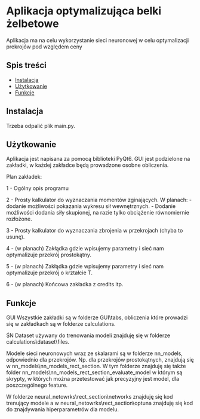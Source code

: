# Aplikacja optymalizująca belki żelbetowe

Aplikacja ma na celu wykorzystanie sieci neuronowej w celu optymalizacji prekrojów pod względem ceny

## Spis treści
- [Instalacja](#instalacja)
- [Użytkowanie](#użytkowanie)
- [Funkcje](#funkcje)

## Instalacja
Trzeba odpalić plik main.py.

## Użytkowanie
Aplikacja jest napisana za pomocą biblioteki PyQt6. GUI jest podzielone na zakładki, w każdej zakładce będą prowadzone osobne obliczenia.

Plan zakładek:

1 - Ogólny opis programu

2 - Prosty kalkulator do wyznaczania momentów zginających.
    W planach:
    - dodanie możliwości pokazania wykresu sił wewnętrznych.
    - Dodanie możliwości dodania siły skupionej, na razie tylko obciążenie równomiernie rozłożone.

3 - Prosty kalkulator do wyznaczania zbrojenia w przekrojach (chyba to usunę).

4 - (w planach) Zakłądka gdzie wpisujemy parametry i sieć nam optymalizuje przekrój prostokątny.

5 - (w planach) Zakłądka gdzie wpisujemy parametry i sieć nam optymalizuje przekrój o krztałcie T.

6 - (w planach) Końcowa zakładka z credits itp.

## Funkcje
GUI
Wszystkie zakładki są w folderze GUI\tabs, obliczenia które prowadzi się w zakładkach są w folderze calculations.

ŚN
Dataset używany do trenowania modeli znajduję się w folderze calculations\dataset\files.

Modele sieci neuronowych wraz ze skalarami są w folderze nn_models, odpowiednio dla przekrojów. Np. dla przekrojów
prostokątnych, znajdują się w nn_models\nn_models_rect_section. W tym folderze znajduję się także folder nn_models\nn_models_rect_section\_evaluate_model
w którym są skrypty, w których można przetestować jak precyzyjny jest model, dla poszczególnego feature.

W folderze neural_netowrks\rect_section\networks znajduję się kod trenujący modele a w neural_netowrks\rect_section\optuna znajduję się kod do znajdywania
hiperparametrów dla modelu.
